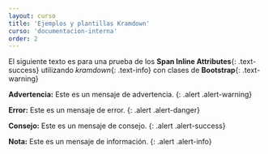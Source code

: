 ```yaml
---
layout: curso
title: 'Ejemplos y plantillas Kramdown'
curso: 'documentacion-interna'
order: 2
---
```


El siguiente texto es para una prueba de los **Span Inline Attributes**{: .text-success} utilizando *kramdown*{: .text-info} con clases de **Bootstrap**{: .text-warning}

**Advertencia:** Este es un mensaje de advertencia.
{: .alert .alert-warning}

**Error:** Este es un mensaje de error.
{: .alert .alert-danger}

**Consejo:** Este es un mensaje de consejo.
{: .alert .alert-success}

**Nota:** Este es un mensaje de información.
{: .alert .alert-info}
